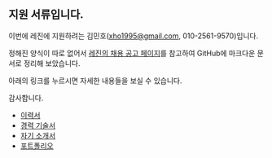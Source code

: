 ## 지원 서류입니다.

이번에 레진에 지원하려는 김민호(xho1995@gmail.com, 010-2561-9570)입니다.

정해진 양식이 따로 없어서 [레진의 채용 공고 페이지](https://github.com/lezhin/apply)를 참고하여 GitHub에 마크다운 문서로 정리해 보았습니다.

아래의 링크를 누르시면 자세한 내용들을 보실 수 있습니다.

감사합니다.

* [이력서](2016-07-12-Resume.md)
* [경력 기술서](2016-07-21-Employment-Highlight.md)
* [자기 소개서](2016-07-21-Cover-Letter.md)
* [포트폴리오](2016-07-21-Portfolio.md)
